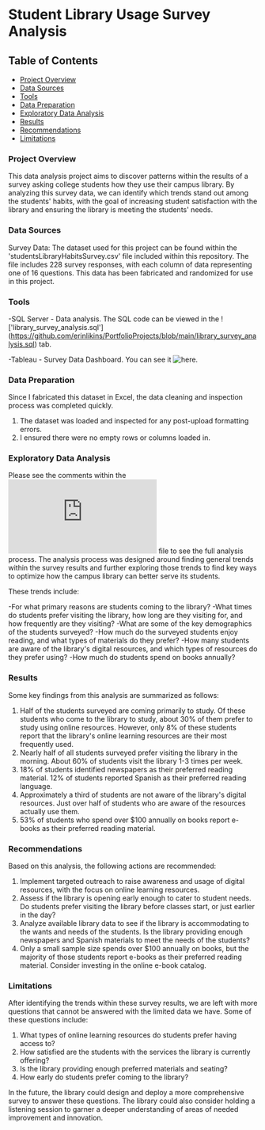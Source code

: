 # Student Library Usage Survey Analysis

## Table of Contents

- [Project Overview](#project-overview)
- [Data Sources](#data-sources)
- [Tools](#tools)
- [Data Preparation](#data-preparation)
- [Exploratory Data Analysis](#exploratory-data-analysis)
- [Results](#results)
- [Recommendations](#recommendations)
- [Limitations](#limitations)

### Project Overview

This data analysis project aims to discover patterns within the results of a survey asking college students how they use their campus library. By analyzing this survey data, we can identify which trends stand out among the students' habits, with the goal of increasing student satisfaction with the library and ensuring the library is meeting the students' needs.

### Data Sources

Survey Data: The dataset used for this project can be found within the 'studentsLibraryHabitsSurvey.csv' file included within this repository. The file includes 228 survey responses, with each column of data representing one of 16 questions. This data has been fabricated and randomized for use in this project. 

### Tools

-SQL Server - Data analysis. The SQL code can be viewed in the !['library_survey_analysis.sql'] (https://github.com/erinlikins/PortfolioProjects/blob/main/library_survey_analysis.sql) tab.

-Tableau - Survey Data Dashboard. You can see it ![here.](https://public.tableau.com/app/profile/erin.likins/viz/StudentLibraryUsageSurveyResults/Dashboard1)

### Data Preparation

Since I fabricated this dataset in Excel, the data cleaning and inspection process was completed quickly.

1. The dataset was loaded and inspected for any post-upload formatting errors.
2. I ensured there were no empty rows or columns loaded in.

### Exploratory Data Analysis

Please see the comments within the ![SQL code](https://github.com/erinlikins/PortfolioProjects/blob/main/library_survey_analysis.sql) file to see the full analysis process.
The analysis process was designed around finding general trends within the survey results and further exploring those trends to find key ways to optimize how the campus library can better serve its students.

These trends include:

-For what primary reasons are students coming to the library?
-What times do students prefer visiting the library, how long are they visiting for, and how frequently are they visiting?
-What are some of the key demographics of the students surveyed?
-How much do the surveyed students enjoy reading, and what types of materials do they prefer?
-How many students are aware of the library's digital resources, and which types of resources do they prefer using?
-How much do students spend on books annually?

### Results

Some key findings from this analysis are summarized as follows:

1. Half of the students surveyed are coming primarily to study. Of these students who come to the library to study, about 30% of them prefer to study using online resources. However, only 8% of these students report that the library's online learning resources are their most frequently used.
2. Nearly half of all students surveyed prefer visiting the library in the morning. About 60% of students visit the library 1-3 times per week.
3. 18% of students identified newspapers as their preferred reading material. 12% of students reported Spanish as their preferred reading language.
4. Approximately a third of students are not aware of the library's digital resources. Just over half of students who are aware of the resources actually use them.
5. 53% of students who spend over $100 annually on books report e-books as their preferred reading material.

### Recommendations

Based on this analysis, the following actions are recommended:

1. Implement targeted outreach to raise awareness and usage of digital resources, with the focus on online learning resources.
2. Assess if the library is opening early enough to cater to student needs. Do students prefer visiting the library before classes start, or just earlier in the day?
3. Analyze available library data to see if the library is accommodating to the wants and needs of the students. Is the library providing enough newspapers and Spanish materials to meet the needs of the students?
4. Only a small sample size spends over $100 annually on books, but the majority of those students report e-books as their preferred reading material. Consider investing in the online e-book catalog.  

### Limitations

After identifying the trends within these survey results, we are left with more questions that cannot be answered with the limited data we have. 
Some of these questions include:

1. What types of online learning resources do students prefer having access to?
2. How satisfied are the students with the services the library is currently offering?
3. Is the library providing enough preferred materials and seating?
4. How early do students prefer coming to the library?

In the future, the library could design and deploy a more comprehensive survey to answer these questions. The library could also consider holding a listening session to garner a deeper understanding of areas of needed improvement and innovation.
